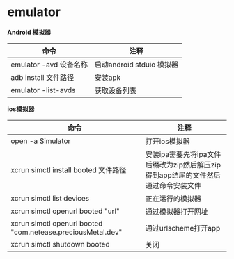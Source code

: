 

# emulator

**Android 模拟器**

| 命令                    | 注释                      |
| ----------------------- | ------------------------- |
| emulator -avd  设备名称 | 启动android stduio 模拟器 |
| adb install 文件路径    | 安装apk                   |
| emulator -list-avds     | 获取设备列表              |



**ios模拟器**

| 命令                                                        | 注释                                                         |
| ----------------------------------------------------------- | ------------------------------------------------------------ |
| open -a Simulator                                           | 打开ios模拟器                                                |
| xcrun simctl install booted 文件路径                        | 安装ipa需要先将ipa文件后缀改为zip然后解压zip得到app结尾的文件然后通过命令安装文件 |
| xcrun simctl list devices                                   | 正在运行的模拟器                                             |
| xcrun simctl openurl booted "url"                           | 通过模拟器打开网址                                           |
| xcrun simctl openurl booted "com.netease.preciousMetal.dev" | 通过urlscheme打开app                                         |
| xcrun simctl shutdown booted                                | 关闭                                                         |

